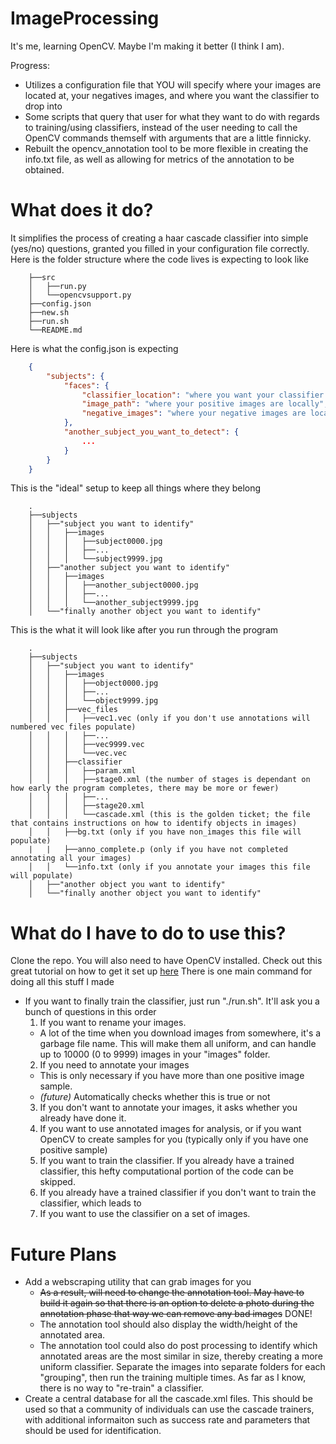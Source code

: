 # ImageProcessing
It's me, learning OpenCV. Maybe I'm making it better (I think I am). 

Progress:
* Utilizes a configuration file that YOU will specify where your images are located at, your negatives images, and where you want the classifier to drop into
* Some scripts that query that user for what they want to do with regards to training/using classifiers, instead of the user needing to call the OpenCV commands themself with arguments that are a little finnicky. 
* Rebuilt the opencv_annotation tool to be more flexible in creating the info.txt file, as well as allowing for metrics of the annotation to be obtained.

# What does it do?
It simplifies the process of creating a haar cascade classifier into simple (yes/no) questions, granted you filled in your configuration file correctly. 
Here is the folder structure where the code lives is expecting to look like
```
    ├──src
    │   ├──run.py
    │   └──opencvsupport.py
    ├──config.json
    ├──new.sh
    ├──run.sh
    └──README.md
```    
Here is what the config.json is expecting
```json
    {
        "subjects": {
            "faces": {
                "classifier_location": "where you want your classifier folder to drop into",
                "image_path": "where your positive images are locally",
                "negative_images": "where your negative images are locally",
            },
            "another_subject_you_want_to_detect": {
                ...
            }
        }           
    }
```
This is the "ideal" setup to keep all things where they belong
```
    .
    ├──subjects
    │   ├──"subject you want to identify"
    │   │   ├──images
    │   │   │   ├──subject0000.jpg
    │   │   │   ├──...
    │   │   │   └──subject9999.jpg
    │   ├──"another subject you want to identify"
    │   │   ├──images
    │   │   │   ├──another_subject0000.jpg
    │   │   │   ├──...
    │   │   │   └──another_subject9999.jpg   
    │   └──"finally another object you want to identify"
```
 This is the what it will look like after you run through the program
```
    .
    ├──subjects
    │   ├──"subject you want to identify"
    │   │   ├──images
    │   │   │   ├──object0000.jpg
    │   │   │   ├──...
    │   │   │   └──object9999.jpg
    │   │   ├──vec_files
    │   │   │   ├──vec1.vec (only if you don't use annotations will numbered vec files populate)
    │   │   │   ├──...
    │   │   │   ├──vec9999.vec
    │   │   │   └──vec.vec
    │   │   ├──classifier
    │   │   │   ├──param.xml
    │   │   │   ├──stage0.xml (the number of stages is dependant on how early the program completes, there may be more or fewer)
    │   │   │   ├──...
    │   │   │   ├──stage20.xml
    │   │   │   └──cascade.xml (this is the golden ticket; the file that contains instructions on how to identify objects in images)
    │   │   ├──bg.txt (only if you have non_images this file will populate)
    |   |   ├──anno_complete.p (only if you have not completed annotating all your images)
    │   │   └──info.txt (only if you annotate your images this file will populate)
    │   ├──"another object you want to identify"
    │   └──"finally another object you want to identify"
```  

# What do I have to do to use this?
Clone the repo. 
You will also need to have OpenCV installed. Check out this great tutorial on how to get it set up [here](http://www.pyimagesearch.com/2016/12/05/macos-install-opencv-3-and-python-3-5/)
There is one main command for doing all this stuff I made
* If you want to finally train the classifier, just run "./run.sh". It'll ask you a bunch of questions in this order
  1. If you want to rename your images.
    * A lot of the time when you download images from somewhere, it's a garbage file name. This will make them all uniform, and can handle up to 10000 (0 to 9999) images in your "images" folder.
  2. If you need to annotate your images
    * This is only necessary if you have more than one positive image sample.
    * _(future)_ Automatically checks whether this is true or not
  3. If you don't want to annotate your images, it asks whether you already have done it.
  4. If you want to use annotated images for analysis, or if you want OpenCV to create samples for you (typically only if you have one positive sample)
  5. If you want to train the classifier. If you already have a trained classifier, this hefty computational portion of the code can be skipped.
  6. If you already have a trained classifier if you don't want to train the classifier, which leads to
  7. If you want to use the classifier on a set of images.
  
# Future Plans
  * Add a webscraping utility that can grab images for you
    * ~~As a result, will need to change the annotation tool. May have to build it again so that there is an option to delete a photo during the annotation phase that way we can remove any bad images~~ DONE!
    * The annotation tool should also display the width/height of the annotated area.
    * The annotation tool could also do post processing to identify which annotated areas are the most similar in size, thereby creating a more uniform classifier. Separate the images into separate folders for each "grouping", then run the training multiple times. As far as I know, there is no way to "re-train" a classifier. 
  * Create a central database for all the cascade.xml files. This should be used so that a community of individuals can use the cascade trainers, with additional informaiton such as success rate and parameters that should be used for identification.
